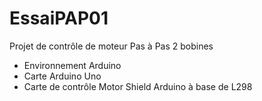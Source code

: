 # EssaiPAP01

Projet de contrôle de moteur Pas à Pas 2 bobines
- Environnement Arduino
- Carte Arduino Uno
- Carte de contrôle Motor Shield Arduino à base de L298
